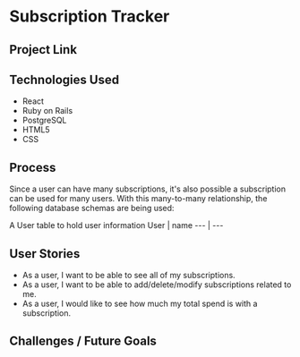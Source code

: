 # Subscription Tracker

## Project Link

## Technologies Used
- React
- Ruby on Rails
- PostgreSQL
- HTML5
- CSS

## Process
Since a user can have many subscriptions, it's also possible a subscription can be used for many users.
With this many-to-many relationship, the following database schemas are being used:

A User table to hold user information
User | name
--- | ---


## User Stories
- As a user, I want to be able to see all of my subscriptions.
- As a user, I want to be able to add/delete/modify subscriptions related to me.
- As a user, I would like to see how much my total spend is with a subscription.

## Challenges / Future Goals
